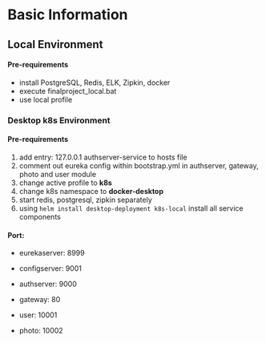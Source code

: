 # Basic Information

## Local Environment

#### Pre-requirements

- install PostgreSQL, Redis, ELK, Zipkin, docker
- execute finalproject_local.bat 
- use local profile

### Desktop k8s Environment

#### Pre-requirements

1. add entry: 127.0.0.1 authserver-service to hosts file
2. comment out eureka config within bootstrap.yml in authserver, gateway, photo and user module
3. change active profile to **k8s**
4. change k8s namespace to **docker-desktop**
5. start redis, postgresql, zipkin separately
6. using `helm install desktop-deployment k8s-local` install all service components

#### Port:

- eurekaserver: 8999
  
- configserver: 9001

- authserver: 9000
  
- gateway: 80
  
- user: 10001

- photo: 10002

